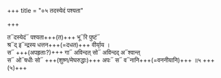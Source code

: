 +++
title = "०५ तदस्येदं पश्यता"

+++

त᳓दस्येदं᳓ पश्यता+++(त)+++ भू᳓रि पुष्टं᳓  
श्र᳓द् इ᳓न्द्रस्य धत्तन+++(=दधत)+++ वीर्या᳙य ।  
स᳓ +++(अपहृताः?)+++ गा᳓ अविन्दत् सो᳓ अविन्दद् अ᳓श्वान्त्  
स᳓ ओ᳓षधीः सो᳓ +++(शुष्ण/मेघरुद्धाः)+++ अपः᳓ स᳓ व᳓नानि+++(=वननीयानि)+++ ॥५ +++(५)+++
